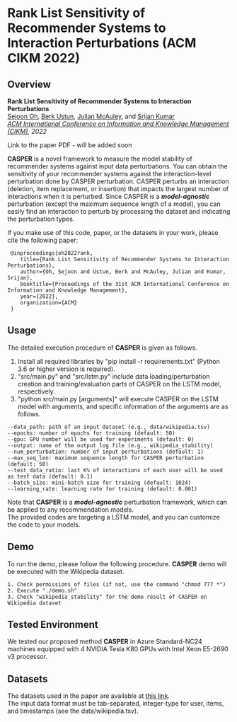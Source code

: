 # Rank List Sensitivity of Recommender Systems to Interaction Perturbations (ACM CIKM 2022)

Overview
---------------
**Rank List Sensitivity of Recommender Systems to Interaction Perturbations**  
[Sejoon Oh](https://sejoonoh.github.io/), [Berk Ustun](https://www.berkustun.com/), [Julian McAuley](https://cseweb.ucsd.edu/~jmcauley/), and [Srijan Kumar](https://www.cc.gatech.edu/~srijan/)  
*[ACM International Conference on Information and Knowledge Management (CIKM)](https://www.cikm2022.org/), 2022*  

Link to the paper PDF - will be added soon

**CASPER** is a novel framework to measure the model stability of recommender systems against input data perturbations. You can obtain the sensitivity of your recommender systems against the interaction-level perturbation done by CASPER perturbation. CASPER perturbs an interaction (deletion, item replacement, or insertion) that impacts the largest number of interactions when it is perturbed. Since CASPER is a ***model-agnostic*** perturbation (except the maximum sequence length of a model), you can easily find an interaction to perturb by processing the dataset and indicating the perturbation types.

If you make use of this code, paper, or the datasets in your work, please cite the following paper:
```
 @inproceedings{oh2022rank,
	title={Rank List Sensitivity of Recommender Systems to Interaction Perturbations},
	author={Oh, Sejoon and Ustun, Berk and McAuley, Julian and Kumar, Srijan},
	booktitle={Proceedings of the 31st ACM International Conference on Information and Knowledge Management},
	year={2022},
	organization={ACM}
 }
```

Usage
---------------

The detailed execution procedure of **CASPER** is given as follows.

1) Install all required libraries by "pip install -r requirements.txt" (Python 3.6 or higher version is required).
2) "src/main.py" and "src/lstm.py" include data loading/perturbation creation and training/evaluation parts of CASPER on the LSTM model, respectively. 
3) "python src/main.py [arguments]" will execute CASPER on the LSTM model with arguments, and specific information of the arguments are as follows.

````
--data_path: path of an input dataset (e.g., data/wikipedia.tsv)
--epochs: number of epochs for training (default: 50)
--gpu: GPU number will be used for experiments (default: 0)
--output: name of the output log file (e.g., wikipedia_stability)
--num_perturbation: number of input perturbations (default: 1)
--max_seq_len: maximum sequence length for CASPER perturbation (default: 50)
--test_data_ratio: last K% of interactions of each user will be used as test data (default: 0.1)
--batch_size: mini-batch size for training (default: 1024)
--learning_rate: learning rate for training (default: 0.001)
````

Note that **CASPER** is a ***model-agnostic*** perturbation framework, which can be applied to any recommendation models.  
The provided codes are targeting a LSTM model, and you can customize the code to your models.

Demo
---------------
To run the demo, please follow the following procedure. **CASPER** demo will be executed with the Wikipedia dataset.

	1. Check permissions of files (if not, use the command "chmod 777 *")
	2. Execute "./demo.sh"
	3. Check "wikipedia_stability" for the demo result of CASPER on Wikipedia dataset
  
Tested Environment
---------------
We tested our proposed method **CASPER** in Azure Standard-NC24 machines equipped with 4 NVIDIA Tesla K80 GPUs with Intel Xeon E5-2690 v3 processor.
  
Datasets
---------------
The datasets used in the paper are available at [this link](https://drive.google.com/file/d/1YAyI8Yy-xgU6h4xaWNfnBJwVnufMM85m/view?usp=sharing).  
The input data format must be tab-separated, integer-type for user, items, and timestamps (see the data/wikipedia.tsv).

